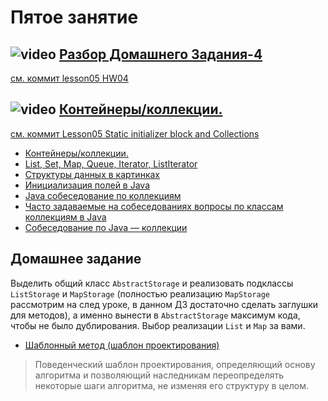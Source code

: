 
# Пятое занятие

## ![video](https://cloud.githubusercontent.com/assets/13649199/13672715/06dbc6ce-e6e7-11e5-81a9-04fbddb9e488.png) [Разбор Домашнего Задания-4](https://drive.google.com/open?id=0B_4NpoQW1xfpN2J2bmxyV3dXME0)
[см. коммит lesson05 HW04](https://github.com/JavaWebinar/basejava/tree/4127131819b6385602017f59ca1269c8638ec892)

## ![video](https://cloud.githubusercontent.com/assets/13649199/13672715/06dbc6ce-e6e7-11e5-81a9-04fbddb9e488.png) [Контейнеры/коллекции.](https://drive.google.com/open?id=0B_4NpoQW1xfpVWxFbDFFRktSN1U)
[см. коммит Lesson05 Static initializer block and Collections](https://github.com/JavaWebinar/basejava/tree/6def59a3c6e1a20804d9414f95240f2b973a6ba6)

- <a href="http://en.wikipedia.org/wiki/Java_collections_framework">Контейнеры/коллекции.</a></h3>
- <a href="http://www.intuit.ru/studies/courses/16/16/lecture/27131?page=2">List, Set, Map, Queue, Iterator, ListIterator</a>
- <a href="http://habrahabr.ru/users/tarzan82/topics/">Структуры данных в картинках</a>
- <a href="http://www.quizful.net/post/java-fields-initialization">Инициализация полей в Java</a>
- <a href="http://habrahabr.ru/post/162017/"> Java собеседование по коллекциям</a>
- [Часто задаваемые на собеседованиях вопросы по классам коллекциям в Java](http://info.javarush.ru/translation/2013/10/08/Часто-задаваемые-на-собеседованиях-вопросы-по-классам-коллекциям-в-Java-Часть-2-.html#1)
- [Собеседование по Java — коллекции](http://javastudy.ru/interview/collections/)

## Домашнее задание
Выделить общий класс `AbstractStorage` и реализовать подклассы `ListStorage` и `MapStorage` (полностью реализацию `MapStorage` рассмотрим на след уроке, в данном ДЗ достаточно сделать заглушки для методов), а именно вынести в `AbstractStorage` максимум кода, чтобы не было дублирования. Выбор реализации `List` и `Map` за вами.
- [Шаблонный метод (шаблон проектирования)](https://ru.wikipedia.org/wiki/Шаблонный_метод_(шаблон_проектирования))
>  Поведенческий шаблон проектирования, определяющий основу алгоритма и позволяющий наследникам переопределять некоторые шаги алгоритма, не изменяя его структуру в целом.
